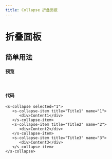 ```yaml
---
title: Collapse 折叠面板
---
```


# 折叠面板

## 简单用法

#### 预览 
&nbsp;
<ClientOnly>
<collapse-demo></collapse-demo>
</ClientOnly>

#### 代码
```vue
<s-collapse selected="1">
   <s-collapse-item title="Title1" name="1">
      <div>Content1</div>
   </s-collapse-item>
   <s-collapse-item title="Title2" name="2">
      <div>Content2</div>
   </s-collapse-item>
   <s-collapse-item title="Title3" name="3">
      <div>Content3</div>
   </s-collapse-item>
</s-collapse>
```
